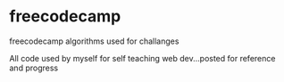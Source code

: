# freecodecamp
freecodecamp algorithms used for challanges


All code used by myself for self teaching web dev...posted for reference and progress
